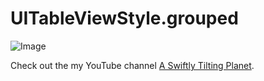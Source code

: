 # UITableViewStyle.grouped

![Image](https://github.com/wells86/A-Swiftly-Tilting-Planet/blob/master/2018/UITableViewStyle.grouped/UITableViewStyle.grouped/UITableViewStyle.png)

Check out the my YouTube channel [A Swiftly Tilting Planet](https://www.youtube.com/channel/UCgdLepqjYyKF4e8vxBZGdEQ).
